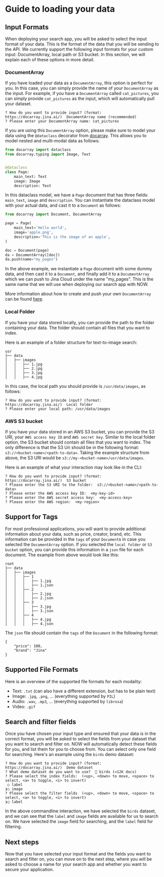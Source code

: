 # Guide to loading your data

## Input Formats

When deploying your search app, you will be asked to select the input format of your data. 
This is the format of the data that you will be sending to the API. 
We currently support the following input formats for your custom input: DocumentArray, local path or S3 bucket.
In this section, we will explain each of these options in more detail.

### DocumentArray
If you have loaded your data as a `DocumentArray`, this option is perfect for you. In this case, you can simply provide
the name of your `DocumentArray` as the input. For example, if you have a `DocumentArray` called `cat_pictures`, you can
simply provide `cat_pictures` as the input, which will automatically pull your dataset.

```commandline
? How do you want to provide input? (format: https://docarray.jina.ai/)  DocumentArray name (recommended)
? Please enter your DocumentArray name: cat_pictures
```

If you are using this `DocumentArray` option, please make sure to model your data using the `@dataclass` decorator from [docarray](https://docarray.jina.ai/datatypes/multimodal/).
This allows you to model nested and multi-modal data as follows:

```python
from docarray import dataclass
from docarray.typing import Image, Text


@dataclass
class Page:
    main_text: Text
    image: Image
    description: Text
```

In this dataclass model, we have a `Page` document that has three fields: `main_text`, `image` and `description`. 
You can instantiate the dataclass model with your actual data, and cast it to a `Document` as follows:

```python
from docarray import Document, DocumentArray

page = Page(
    main_text='Hello world',
    image='apple.png',
    description='This is the image of an apple',
)

doc = Document(page)
da = DocumentArray([doc])
da.push(name="my_pages")
```

In the above example, we instantiate a `Page` document with some dummy data, and then cast it to a `Document`,
and finally add it to a `DocumentArray` which we can push to Jina Cloud under the name "my_pages".
This is the same name that we will use when deploying our search app with NOW.

More information about how to create and push your own `DocumentArray` can be found [here](https://docarray.jina.ai/).

### Local Folder
If you have your data stored locally, you can provide the path to the folder containing your data.
The folder should contain all files that you want to index.

Here is an example of a folder structure for text-to-image search:
```
usr
├── data
│   ├── images
│   │   ├── 1.jpg
│   │   ├── 2.jpg
│   │   ├── 3.jpg
│   │   ├── 4.jpg
```
In this case, the local path you should provide is `/usr/data/images`, as follows:

```commandline
? How do you want to provide input? (format: https://docarray.jina.ai/)  Local folder
? Please enter your local path: /usr/data/images
```

### AWS S3 bucket
If you have your data stored in an AWS S3 bucket, you can provide the S3 URI, your `AWS access key ID` and `AWS secret key`.
Similar to the local folder option, the S3 bucket should contain all files that you want to index.
The only difference is that the S3 Uri should be in the following format: `s3://<bucket-name>/<path-to-data>`.
Taking the example structure from above, the S3 URI would be `s3://my-<bucket-name>/usr/data/images`.

Here is an example of what your interaction may look like in the CLI:

```commandline
? How do you want to provide input? (format: https://docarray.jina.ai/)  S3 bucket
? Please enter the S3 URI to the folder:  s3://<bucket-name>/<path-to-data>
? Please enter the AWS access key ID:  <my-key-id>
? Please enter the AWS secret access key:  <my-access-key>
? Please enter the AWS region:  <my-region>
```


## Support for Tags
For most professional applications, you will want to provide additional information about your data, such as price, creator, brand, etc.
This information can be provided in the `tags` of your `Document`s in case you selected the `DocumentArray` option.
If you selected the `local folder` or `S3 bucket` option, you can provide this information in a `json` file for each document.
The example from above would look like this:
```
root
├── data
│   ├── images
│   │   ├── 1
│   │   │   ├── 1.jpg
│   │   │   ├── 1.json
│   │   ├── 2
│   │   │   ├── 2.jpg
│   │   │   ├── 2.json
│   │   ├── 3
│   │   │   ├── 3.jpg
│   │   │   ├── 3.json
│   │   ├── 4 
│   │   │   ├── 4.jpg
│   │   │   ├── 4.json
```
The `json` file should contain the `tags` of the `Document` in the following format:
```
{
    "price": 100,
    "brand": "Jina"
}
```


## Supported File Formats
Here is an overview of the supported file formats for each modality:

- Text: `.txt` (can also have a different extension, but has to be plain text)
- Image: `.jpg`, `.png`, ... (everything supported by `PIL`)
- Audio: `.wav`, `.mp3`, ... (everything supported by `librosa`)
- Video: `.gif` 

## Search and filter fields

Once you have chosen your input type and ensured that your data is in the correct format, you will be asked to select
the fields from your dataset that you want to search and filter on. NOW will automatically detect these fields for you,
and list them for you to choose from. You can select only one field for searching. Here's an example using the `birds`
demo dataset:

```commandline
? How do you want to provide input? (format: https://docarray.jina.ai/)  Demo dataset
? What demo dataset do you want to use?  🦆 birds (≈12K docs)
? Please select the index fields:  (<up>, <down> to move, <space> to select, <a> to toggle, <i> to invert)
 ○ label
❯○ image
? Please select the filter fields  (<up>, <down> to move, <space> to select, <a> to toggle, <i> to invert)
❯◯ label
```

In the above commandline interaction, we have selected the `birds` dataset, and we can see that the `label` and `image`
fields are available for us to search on. We have selected the `image` field for searching, and the `label` field for
filtering.

## Next steps

Now that you have selected your input format and the fields you want to search and filter on, you can move on to the next step,
where you will be asked to choose a name for your search app and whether you want to secure your application. 
